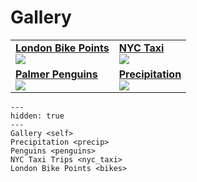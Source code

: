 # Gallery

   <table>
     <tr>
       <td><a href="./bikes.html"><b>London Bike Points</b><br><img src="../_static/bikes.png" /></a></td>
       <td><a href="./nyc_taxi.html"><b>NYC Taxi</b><br><img src="../_static/nyc_taxi.png" /></a></td>
     </tr>
     <tr>
	   <td><a href="./penguins.html"><b>Palmer Penguins</b><br><img src="../_static/penguins.png" /></a></td>
       <td><a href="./precip.html"><b>Precipitation</b><br><img src="../_static/precip.png" /></a></td>
     <tr>
   </table>


```{toctree}
---
hidden: true
---
Gallery <self>
Precipitation <precip>
Penguins <penguins>
NYC Taxi Trips <nyc_taxi>
London Bike Points <bikes>
```
